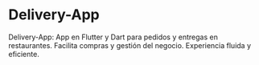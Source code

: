 # Delivery-App
Delivery-App: App en Flutter y Dart para pedidos y entregas en restaurantes. Facilita compras y gestión del negocio. Experiencia fluida y eficiente.
